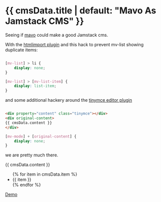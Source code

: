 # {{ cmsData.title | default: "Mavo As Jamstack CMS" }}

Seeing if [mavo](https://mavo.io/) could make a good Jamstack cms.

With the [htmlimport plugin](https://plugins.mavo.io/plugin/importhtml) and this hack to prevent mv-list showing duplicate items:

```CSS

[‍mv-list] > li {
    display: none;
}

[‍mv-list] > [‍mv-list-item] {
    display: list-item;
}

```

and some additional hackery around the [tinymce editor plugin](https://plugins.mavo.io/plugin/tinymce)

```html

<div property="content" class="tinymce"></div>
<div original-content>
{‍{ cmsData.content }‍}
</div>

```
```css
[‍mv-mode] + [‍original-content] {
    display: none;
}
```

we are pretty much there.

<div property="content" class="tinymce"></div>
<div original-content>
{{ cmsData.content }}
</div>

<ul>
{% for item in cmsData.item %}
<li>{{ item }}</li>
{% endfor %}
</ul>

[Demo](https://peter-sharp.github.io/mavo-as-jamstack-cms/)
